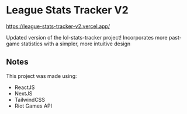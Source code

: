 # League Stats Tracker V2

https://league-stats-tracker-v2.vercel.app/

Updated version of the lol-stats-tracker project!
Incorporates more past-game statistics with a simpler, more intuitive design

## Notes

This project was made using:

-   ReactJS
-   NextJS
-   TailwindCSS
-   Riot Games API
